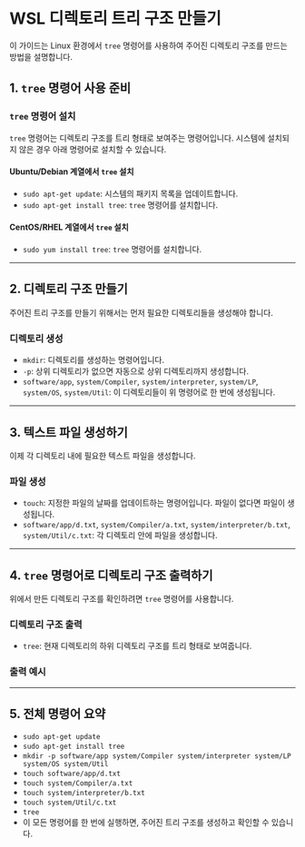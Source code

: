 # WSL 디렉토리 트리 구조 만들기

이 가이드는 Linux 환경에서 `tree` 명령어를 사용하여 주어진 디렉토리 구조를 만드는 방법을 설명합니다.

## 1. **`tree` 명령어 사용 준비**

### **`tree` 명령어 설치**

`tree` 명령어는 디렉토리 구조를 트리 형태로 보여주는 명령어입니다. 시스템에 설치되지 않은 경우 아래 명령어로 설치할 수 있습니다.

#### **Ubuntu/Debian 계열에서 `tree` 설치**
- `sudo apt-get update`: 시스템의 패키지 목록을 업데이트합니다.
- `sudo apt-get install tree`: `tree` 명령어를 설치합니다.

#### **CentOS/RHEL 계열에서 `tree` 설치**
- `sudo yum install tree`: `tree` 명령어를 설치합니다.

---

## 2. **디렉토리 구조 만들기**

주어진 트리 구조를 만들기 위해서는 먼저 필요한 디렉토리들을 생성해야 합니다.

### **디렉토리 생성**
- `mkdir`: 디렉토리를 생성하는 명령어입니다.
- `-p`: 상위 디렉토리가 없으면 자동으로 상위 디렉토리까지 생성합니다.
- `software/app`, `system/Compiler`, `system/interpreter`, `system/LP`, `system/OS`, `system/Util`: 이 디렉토리들이 위 명령어로 한 번에 생성됩니다.

---

## 3. **텍스트 파일 생성하기**

이제 각 디렉토리 내에 필요한 텍스트 파일을 생성합니다.

### **파일 생성**
- `touch`: 지정한 파일의 날짜를 업데이트하는 명령어입니다. 파일이 없다면 파일이 생성됩니다.
- `software/app/d.txt`, `system/Compiler/a.txt`, `system/interpreter/b.txt`, `system/Util/c.txt`: 각 디렉토리 안에 파일을 생성합니다.

---

## 4. **`tree` 명령어로 디렉토리 구조 출력하기**

위에서 만든 디렉토리 구조를 확인하려면 `tree` 명령어를 사용합니다.

### **디렉토리 구조 출력**
- `tree`: 현재 디렉토리의 하위 디렉토리 구조를 트리 형태로 보여줍니다.

### **출력 예시**

---

## 5. **전체 명령어 요약**
- `sudo apt-get update`
- `sudo apt-get install tree`
- `mkdir -p software/app system/Compiler system/interpreter system/LP system/OS system/Util`
- `touch software/app/d.txt`
- `touch system/Compiler/a.txt`
- `touch system/interpreter/b.txt`
- `touch system/Util/c.txt`
- `tree`
- 이 모든 명령어를 한 번에 실행하면, 주어진 트리 구조를 생성하고 확인할 수 있습니다.
